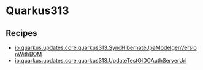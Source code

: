 # Quarkus313

## Recipes

* [io.quarkus.updates.core.quarkus313.SyncHibernateJpaModelgenVersionWithBOM](./synchibernatejpamodelgenversionwithbom.md)
* [io.quarkus.updates.core.quarkus313.UpdateTestOIDCAuthServerUrl](./updatetestoidcauthserverurl.md)


